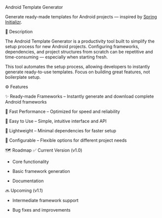 Android Template Generator

Generate ready-made templates for Android projects — inspired by [Spring Initializr](https://start.spring.io/).

📖 Description

The Android Template Generator is a productivity tool built to simplify the setup process for new Android projects.
Configuring frameworks, dependencies, and project structures from scratch can be repetitive and time-consuming — especially when starting fresh.

This tool automates the setup process, allowing developers to instantly generate ready-to-use templates.
Focus on building great features, not boilerplate setup.

⚙️ Features

✨ Ready-made Frameworks – Instantly generate and download complete Android frameworks

🚀 Fast Performance – Optimized for speed and reliability

🎯 Easy to Use – Simple, intuitive interface and API

💎 Lightweight – Minimal dependencies for faster setup

🔧 Configurable – Flexible options for different project needs

🗺️ Roadmap
✅ Current Version (v1.0)

- Core functionality

- Basic framework generation

- Documentation

🔜 Upcoming (v1.1)

- Intermediate framework support

- Bug fixes and improvements 